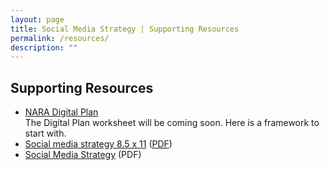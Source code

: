 ```yaml
---
layout: page
title: Social Media Strategy | Supporting Resources
permalink: /resources/
description: ""
---
```


## Supporting Resources

<ul>
  <li>
  <a href="../digitalplan/" target="_blank">NARA Digital Plan</a><br>
  The Digital Plan worksheet will be coming soon. Here is a framework to start with.
  </li>
  <li>
  <a href="../assets/images/Social media strategy 8.5 x 11 (2).jpg" target="_blank">Social media strategy 8.5 x 11</a>
  (<a href="https://github.com/nara-web/social-media-strategy/blob/gh-pages/assets/images/Social%20Media%20Strategy%208.5%20x%2011.pdf" target="_blank">PDF</a>)
  </li>
  <li>
  <a href="https://github.com/nara-web/social-media-strategy/blob/gh-pages/assets/images/ACTIVESocialMediaStrategyFY17-20.pdf"target="_blank">Social Media Strategy</a> (PDF)


